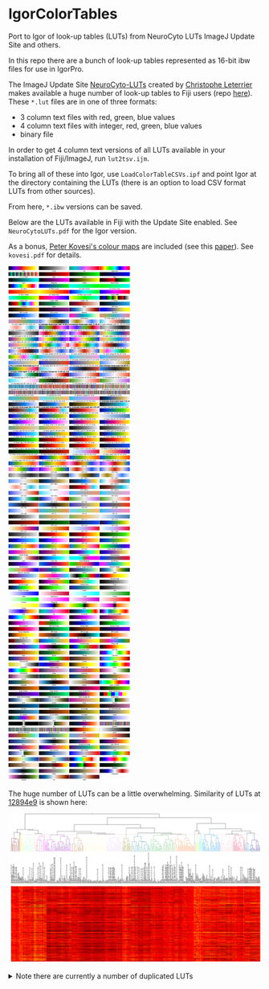 # IgorColorTables

Port to Igor of look-up tables (LUTs) from NeuroCyto LUTs ImageJ Update Site and others.

In this repo there are a bunch of look-up tables represented as 16-bit ibw files for use in IgorPro.

The ImageJ Update Site [NeuroCyto-LUTs](https://sites.imagej.net/NeuroCyto-LUTs/) created by [Christophe Leterrier](https://github.com/cleterrier) makes available a huge number of look-up tables to Fiji users (repo [here](https://github.com/cleterrier/ChrisLUTs)).
These `*.lut` files are in one of three formats:

- 3 column text files with red, green, blue values
- 4 column text files with integer, red, green, blue values
- binary file

In order to get 4 column text versions of all LUTs available in your installation of Fiji/ImageJ, run `lut2tsv.ijm`.

To bring all of these into Igor, use `LoadColorTableCSVs.ipf` and point Igor at the directory containing the LUTs (there is an option to load CSV format LUTs from other sources).

From here, `*.ibw` versions can be saved.

Below are the LUTs available in Fiji with the Update Site enabled.
See `NeuroCytoLUTs.pdf` for the Igor version.

As a bonus, [Peter Kovesi's colour maps](http://peterkovesi.com/projects/colourmaps/) are included (see this [paper](https://arxiv.org/abs/1509.03700)).
See `kovesi.pdf` for details.

![img](img/montage.png?raw=true "image")

The huge number of LUTs can be a little overwhelming.
Similarity of LUTs at [12894e9](https://github.com/quantixed/IgorColorTables/commit/12894e9b66397fd8a783deaf6e8854dff811002c) is shown here:

![img](img/lutTree.png?raw=true "image")

<details>
	<summary>Note there are currently a number of duplicated LUTs</summary>

```
CET-L4	C3_linear_kry_0-97_c73_n256
CET-CBL1	C3_linear-protanopic-deuteranopic_kbjyw_5-95_c25_n256
CET-CBTC2	C3_cyclic-tritanopic_wrwc_70-100_c20_n256
CET-L1	C3_linear_grey_0-100_c0_n256
CET-R1	C3_rainbow_bgyrm_35-85_c69_n256
CET-CBL2	C3_linear-protanopic-deuteranopic_kbw_5-98_c40_n256
CET-C2s	C3_cyclic_mygbm_30-95_c78_n256_s25
CET-CBTD1	C3_diverging-tritanopic_cwr_75-98_c20_n256
CET-D3	C3_diverging_gwr_55-95_c38_n256
CET-L5	C3_linear_kgy_5-95_c69_n256
CET-I2	C3_isoluminant_cgo_80_c38_n256
CET-L13	C3_linear_ternary-red_0-50_c52_n256
CET-D1	C3_diverging_bwr_40-95_c42_n256
CET-D7	C3_diverging-linear_bjy_30-90_c45_n256
CET-L14	C3_linear_ternary-green_0-46_c42_n256
CET-L12	C3_linear_blue_95-50_c20_n256
CET-I1	C3_isoluminant_cgo_70_c39_n256
CET-D6	C3_diverging_bky_60-10_c30_n256
CET-R2	C3_rainbow_bgyr_35-85_c72_n256
CET-C5	C3_cyclic_grey_15-85_c0_n256
CET-D1A	C3_diverging_bwr_20-95_c54_n256
CET-D9	C3_diverging_bwr_55-98_c37_n256
CET-L15	C3_linear_ternary-blue_0-44_c57_n256
CET-I3	C3_isoluminant_cm_70_c39_n256
CET-L9	C3_linear_bgyw_20-98_c66_n256
CET-L8	C3_linear_bmy_10-95_c71_n256
CET-C5s	C3_cyclic_grey_15-85_c0_n256_s25
CET-L18	C3_linear_wyor_100-45_c55_n256
CET-D11	C3_diverging-isoluminant_cjo_70_c25_n256
CET-D10	C3_diverging_cwm_80-100_c22_n256
CET-L11	C3_linear_gow_65-90_c35_n256
CET-C2	C3_cyclic_mygbm_30-95_c78_n256
CET-CBTL2	C3_linear-tritanopic_krjcw_5-95_c24_n256
CET-L19	C3_linear_wcmr_100-45_c42_n256
CET-D12	C3_diverging-isoluminant_cjm_75_c23_n256
CET-D13	C3_diverging_bwg_20-95_c41_n256
CET-L7	C3_linear_bmw_5-95_c86_n256
CET-L16	C3_linear_kbgyw_5-98_c62_n256
```
</details>